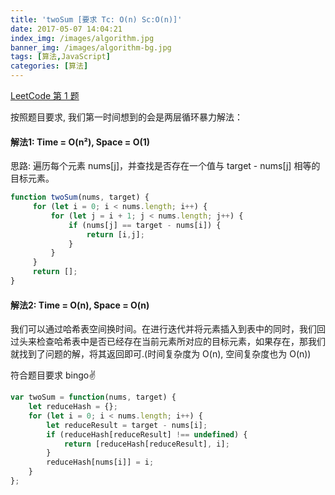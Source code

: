 ```yaml
---
title: 'twoSum [要求 Tc: O(n) Sc:O(n)]'
date: 2017-05-07 14:04:21
index_img: /images/algorithm.jpg
banner_img: /images/algorithm-bg.jpg
tags: [算法,JavaScript]
categories: [算法]
---
```

[LeetCode 第 1 题](https://leetcode-cn.com/problems/two-sum/)

按照题目要求, 我们第一时间想到的会是两层循环暴力解法：

#### **解法1: Time = O(n²), Space = O(1)**

思路: 遍历每个元素 nums[j]，并查找是否存在一个值与 target - nums[j] 相等的目标元素。

```js
function twoSum(nums, target) {
     for (let i = 0; i < nums.length; i++) {
         for (let j = i + 1; j < nums.length; j++) {
             if (nums[j] == target - nums[i]) {
                 return [i,j];
             }
         }
     }
     return [];
}

```

#### **解法2: Time = O(n), Space = O(n)**

我们可以通过哈希表空间换时间。在进行迭代并将元素插入到表中的同时，我们回过头来检查哈希表中是否已经存在当前元素所对应的目标元素，如果存在，那我们就找到了问题的解，将其返回即可.(时间复杂度为 O(n), 空间复杂度也为 O(n))

符合题目要求 bingo✌

```js
var twoSum = function(nums, target) {
    let reduceHash = {};
    for (let i = 0; i < nums.length; i++) {
        let reduceResult = target - nums[i];
        if (reduceHash[reduceResult] !== undefined) {
            return [reduceHash[reduceResult], i];
        }
        reduceHash[nums[i]] = i;
    }
};
```
